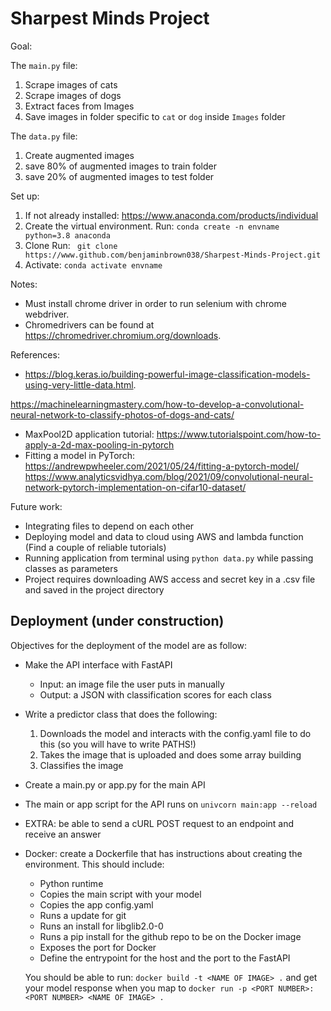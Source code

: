 # Sharpest Minds Project

Goal:

The ```main.py``` file:

1. Scrape images of cats
2. Scrape images of dogs
3. Extract faces from Images
4. Save images in folder specific to ```cat``` or ```dog``` inside ```Images``` folder

The ```data.py``` file:

1. Create augmented images
2. save 80% of augmented images to train folder
3. save 20% of augmented images to test folder

Set up:

1. If not already installed:
https://www.anaconda.com/products/individual
2. Create the virtual environment.
Run: ```conda create -n envname python=3.8 anaconda ```
3. Clone
Run: ``` git clone https://www.github.com/benjaminbrown038/Sharpest-Minds-Project.git```
4. Activate:
```conda activate envname```

Notes:

  - Must install chrome driver in order to run selenium with chrome webdriver.
  - Chromedrivers can be found at https://chromedriver.chromium.org/downloads.

References:

  - https://blog.keras.io/building-powerful-image-classification-models-using-very-little-data.html.

  https://machinelearningmastery.com/how-to-develop-a-convolutional-neural-network-to-classify-photos-of-dogs-and-cats/
  - MaxPool2D application tutorial: https://www.tutorialspoint.com/how-to-apply-a-2d-max-pooling-in-pytorch
  - Fitting a model in PyTorch: https://andrewpwheeler.com/2021/05/24/fitting-a-pytorch-model/
https://www.analyticsvidhya.com/blog/2021/09/convolutional-neural-network-pytorch-implementation-on-cifar10-dataset/

Future work:

- Integrating files to depend on each other
- Deploying model and data to cloud using AWS and lambda function (Find a couple of reliable tutorials)
- Running application from terminal using ```python data.py``` while passing classes as parameters
- Project requires downloading AWS access and secret key in a .csv file and saved in the project directory


## Deployment (under construction)

Objectives for the deployment of the model are as follow:
- Make the API interface with FastAPI
   - Input: an image file the user puts in manually
   - Output: a JSON with classification scores for each class

- Write a predictor class that does the following:
   1. Downloads the model and interacts with the config.yaml file to do this (so you will have to write PATHS!)
   2. Takes the image that is uploaded and does some array building
   3. Classifies the image
- Create a main.py or app.py for the main API
- The main or app script for the API runs on `univcorn main:app --reload`
- EXTRA: be able to send a cURL POST request to an endpoint and receive an answer

- Docker: create a Dockerfile that has instructions about creating the environment. This should include:
  - Python runtime
  - Copies the main script with your model
  - Copies the app config.yaml
  - Runs a update for git 
  - Runs an install for libglib2.0-0
  - Runs a pip install for the github repo to be on the Docker image
  - Exposes the port for Docker
  - Define the entrypoint for the host and the port to the FastAPI

  You should be able to run:
  `docker build -t <NAME OF IMAGE> .` and get your model response when you map to
  `docker run -p <PORT NUMBER>:<PORT NUMBER> <NAME OF IMAGE> .`
